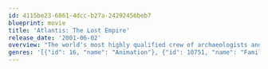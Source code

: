 ```yaml
---
id: 4115be23-6861-4dcc-b27a-24292456beb7
blueprint: movie
title: 'Atlantis: The Lost Empire'
release_date: '2001-06-02'
overview: "The world's most highly qualified crew of archaeologists and explorers is led by historian Milo Thatch as they board the incredible 1,000-foot submarine Ulysses and head deep into the mysteries of the sea."
genres: '[{"id": 16, "name": "Animation"}, {"id": 10751, "name": "Family"}, {"id": 12, "name": "Adventure"}, {"id": 878, "name": "Science Fiction"}]'
---
```

